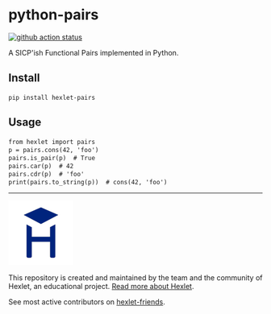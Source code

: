 # python-pairs

[![github action status](https://github.com/hexlet-components/python-pairs/workflows/Python%20CI/badge.svg)](https://github.com/hexlet-components/python-pairs/actions)

A SICP'ish Functional Pairs implemented in Python.

## Install

```shell
pip install hexlet-pairs
```

## Usage

<!-- This code will be doctested. Do not touch the markup! -->

    from hexlet import pairs
    p = pairs.cons(42, 'foo')
    pairs.is_pair(p)  # True
    pairs.car(p)  # 42
    pairs.cdr(p)  # 'foo'
    print(pairs.to_string(p))  # cons(42, 'foo')

---

[![Hexlet Ltd. logo](https://raw.githubusercontent.com/Hexlet/assets/master/images/hexlet_logo128.png)](https://hexlet.io/pages/about?utm_source=github&utm_medium=link&utm_campaign=python-pairs)

This repository is created and maintained by the team and the community of Hexlet, an educational project. [Read more about Hexlet](https://hexlet.io/pages/about?utm_source=github&utm_medium=link&utm_campaign=python-pairs).

See most active contributors on [hexlet-friends](https://friends.hexlet.io/).
